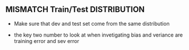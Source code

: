 ## MISMATCH Train/Test DISTRIBUTION
* Make sure that dev and test set come from the same distribution

* the key two number to look at when invetigating bias and veriance are training error and sev error
